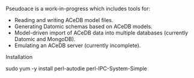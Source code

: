 Pseudoace is a work-in-progress which includes tools for:

- Reading and writing ACeDB model files.
- Generating Datomic schemas based on ACeDB models.
- Model-driven import of ACeDB data into multiple databases (currently Datomic and MongoDB).
- Emulating an ACeDB server (currently incomplete).

Installation

sudo yum -y install perl-autodie perl-IPC-System-Simple

